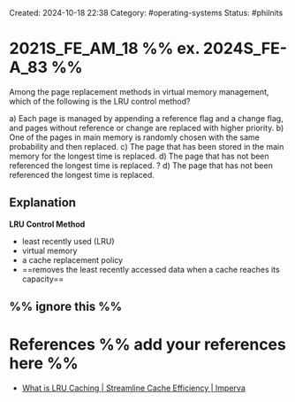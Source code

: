 Created: 2024-10-18 22:38
Category: #operating-systems 
Status: #philnits



# 2021S_FE_AM_18 %% ex. 2024S_FE-A_83 %%

Among the page replacement methods in virtual memory management, which of the following is the LRU control method?

a) Each page is managed by appending a reference flag and a change flag, and pages
without reference or change are replaced with higher priority.
b) One of the pages in main memory is randomly chosen with the same probability and
then replaced.
c) The page that has been stored in the main memory for the longest time is replaced.
d) The page that has not been referenced the longest time is replaced.
? 
d) The page that has not been referenced the longest time is replaced.
## Explanation

**LRU Control Method**
- least recently used (LRU)
- virtual memory
- a cache replacement policy
- ==removes the least recently accessed data when a cache reaches its capacity==




%% ignore this %%
---









# References %% add your references here %%
- [What is LRU Caching | Streamline Cache Efficiency | Imperva](https://www.imperva.com/learn/application-security/lru-caching/#:~:text=Least%20recently%20used%20(LRU)%20is,cache%20runs%20out%20of%20space.)